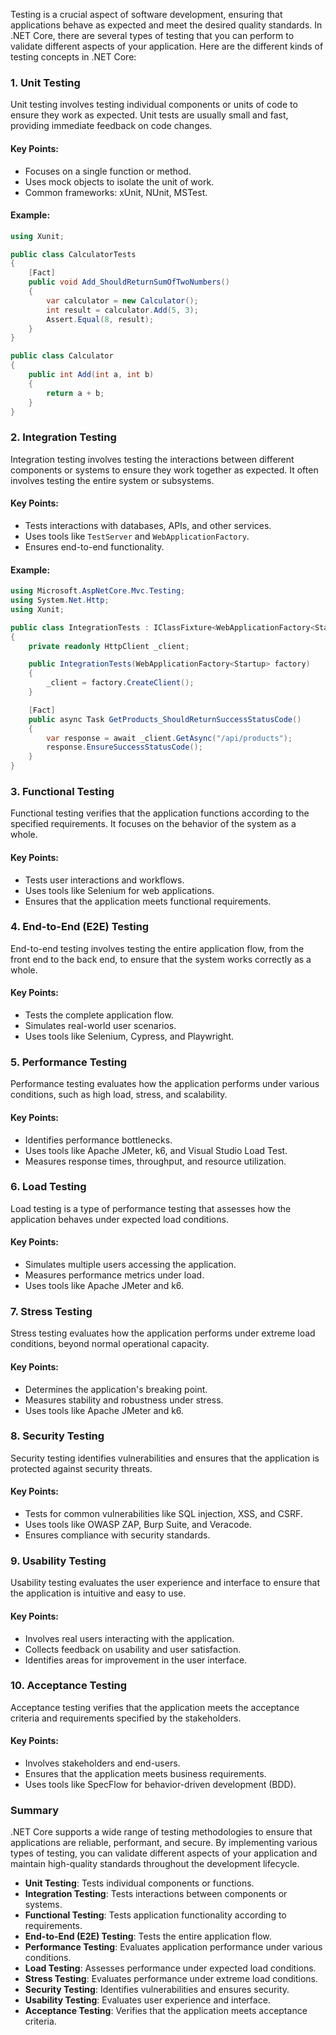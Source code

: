 Testing is a crucial aspect of software development, ensuring that applications behave as expected and meet the desired quality standards. In .NET Core, there are several types of testing that you can perform to validate different aspects of your application. Here are the different kinds of testing concepts in .NET Core:

### 1. **Unit Testing**

Unit testing involves testing individual components or units of code to ensure they work as expected. Unit tests are usually small and fast, providing immediate feedback on code changes.

#### Key Points:

- Focuses on a single function or method.
- Uses mock objects to isolate the unit of work.
- Common frameworks: xUnit, NUnit, MSTest.

#### Example:

```csharp
using Xunit;

public class CalculatorTests
{
    [Fact]
    public void Add_ShouldReturnSumOfTwoNumbers()
    {
        var calculator = new Calculator();
        int result = calculator.Add(5, 3);
        Assert.Equal(8, result);
    }
}

public class Calculator
{
    public int Add(int a, int b)
    {
        return a + b;
    }
}
```

### 2. **Integration Testing**

Integration testing involves testing the interactions between different components or systems to ensure they work together as expected. It often involves testing the entire system or subsystems.

#### Key Points:

- Tests interactions with databases, APIs, and other services.
- Uses tools like `TestServer` and `WebApplicationFactory`.
- Ensures end-to-end functionality.

#### Example:

```csharp
using Microsoft.AspNetCore.Mvc.Testing;
using System.Net.Http;
using Xunit;

public class IntegrationTests : IClassFixture<WebApplicationFactory<Startup>>
{
    private readonly HttpClient _client;

    public IntegrationTests(WebApplicationFactory<Startup> factory)
    {
        _client = factory.CreateClient();
    }

    [Fact]
    public async Task GetProducts_ShouldReturnSuccessStatusCode()
    {
        var response = await _client.GetAsync("/api/products");
        response.EnsureSuccessStatusCode();
    }
}
```

### 3. **Functional Testing**

Functional testing verifies that the application functions according to the specified requirements. It focuses on the behavior of the system as a whole.

#### Key Points:

- Tests user interactions and workflows.
- Uses tools like Selenium for web applications.
- Ensures that the application meets functional requirements.

### 4. **End-to-End (E2E) Testing**

End-to-end testing involves testing the entire application flow, from the front end to the back end, to ensure that the system works correctly as a whole.

#### Key Points:

- Tests the complete application flow.
- Simulates real-world user scenarios.
- Uses tools like Selenium, Cypress, and Playwright.

### 5. **Performance Testing**

Performance testing evaluates how the application performs under various conditions, such as high load, stress, and scalability.

#### Key Points:

- Identifies performance bottlenecks.
- Uses tools like Apache JMeter, k6, and Visual Studio Load Test.
- Measures response times, throughput, and resource utilization.

### 6. **Load Testing**

Load testing is a type of performance testing that assesses how the application behaves under expected load conditions.

#### Key Points:

- Simulates multiple users accessing the application.
- Measures performance metrics under load.
- Uses tools like Apache JMeter and k6.

### 7. **Stress Testing**

Stress testing evaluates how the application performs under extreme load conditions, beyond normal operational capacity.

#### Key Points:

- Determines the application's breaking point.
- Measures stability and robustness under stress.
- Uses tools like Apache JMeter and k6.

### 8. **Security Testing**

Security testing identifies vulnerabilities and ensures that the application is protected against security threats.

#### Key Points:

- Tests for common vulnerabilities like SQL injection, XSS, and CSRF.
- Uses tools like OWASP ZAP, Burp Suite, and Veracode.
- Ensures compliance with security standards.

### 9. **Usability Testing**

Usability testing evaluates the user experience and interface to ensure that the application is intuitive and easy to use.

#### Key Points:

- Involves real users interacting with the application.
- Collects feedback on usability and user satisfaction.
- Identifies areas for improvement in the user interface.

### 10. **Acceptance Testing**

Acceptance testing verifies that the application meets the acceptance criteria and requirements specified by the stakeholders.

#### Key Points:

- Involves stakeholders and end-users.
- Ensures that the application meets business requirements.
- Uses tools like SpecFlow for behavior-driven development (BDD).

### Summary

.NET Core supports a wide range of testing methodologies to ensure that applications are reliable, performant, and secure. By implementing various types of testing, you can validate different aspects of your application and maintain high-quality standards throughout the development lifecycle.

- **Unit Testing**: Tests individual components or functions.
- **Integration Testing**: Tests interactions between components or systems.
- **Functional Testing**: Tests application functionality according to requirements.
- **End-to-End (E2E) Testing**: Tests the entire application flow.
- **Performance Testing**: Evaluates application performance under various conditions.
- **Load Testing**: Assesses performance under expected load conditions.
- **Stress Testing**: Evaluates performance under extreme load conditions.
- **Security Testing**: Identifies vulnerabilities and ensures security.
- **Usability Testing**: Evaluates user experience and interface.
- **Acceptance Testing**: Verifies that the application meets acceptance criteria.
